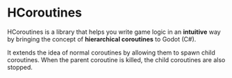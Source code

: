 # HCoroutines

HCoroutines is a library that helps you write game logic in an **intuitive** way by bringing the concept of **hierarchical coroutines** to Godot (C#).

It extends the idea of normal coroutines by allowing them to spawn child coroutines. When the parent coroutine is killed, the child coroutines are also stopped.
